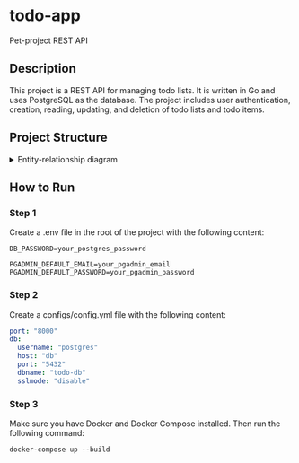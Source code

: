 # todo-app

Pet-project REST API

## Description

This project is a REST API for managing todo lists. It is written in Go and uses PostgreSQL as the database. The project includes user authentication, creation, reading, updating, and deletion of todo lists and todo items.

## Project Structure

<details>
  <summary>Entity-relationship diagram</summary>
  <p align="center">
    <img src=https://github.com/user-attachments/assets/25fea2ec-c29e-40fd-92e5-012dd419648b
 width=50% />
  </p>
</details>

## How to Run


### Step 1 
Сreate a .env file in the root of the project with the following content:
``` .env
DB_PASSWORD=your_postgres_password

PGADMIN_DEFAULT_EMAIL=your_pgadmin_email
PGADMIN_DEFAULT_PASSWORD=your_pgadmin_password
```

### Step 2
Create a configs/config.yml file with the following content:

``` .yml
port: "8000"
db:
  username: "postgres"
  host: "db"
  port: "5432"
  dbname: "todo-db"
  sslmode: "disable"
```

### Step 3
Make sure you have Docker and Docker Compose installed. Then run the following command:
```
docker-compose up --build
```
